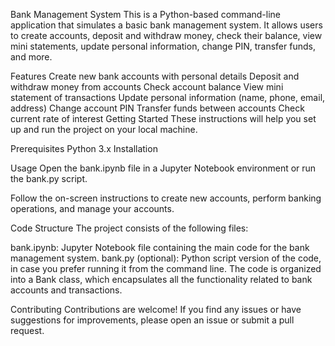 Bank Management System
This is a Python-based command-line application that simulates a basic bank management system. It allows users to create accounts, deposit and withdraw money, check their balance, view mini statements, update personal information, change PIN, transfer funds, and more.



Features
Create new bank accounts with personal details
Deposit and withdraw money from accounts
Check account balance
View mini statement of transactions
Update personal information (name, phone, email, address)
Change account PIN
Transfer funds between accounts
Check current rate of interest
Getting Started
These instructions will help you set up and run the project on your local machine.

Prerequisites
Python 3.x
Installation

Usage
Open the bank.ipynb file in a Jupyter Notebook environment or run the bank.py script.

Follow the on-screen instructions to create new accounts, perform banking operations, and manage your accounts.

Code Structure
The project consists of the following files:

bank.ipynb: Jupyter Notebook file containing the main code for the bank management system.
bank.py (optional): Python script version of the code, in case you prefer running it from the command line.
The code is organized into a Bank class, which encapsulates all the functionality related to bank accounts and transactions.

Contributing
Contributions are welcome! If you find any issues or have suggestions for improvements, please open an issue or submit a pull request.
